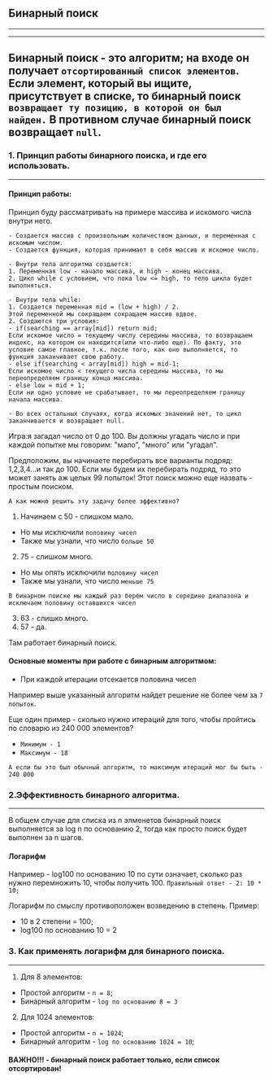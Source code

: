 ## Бинарный поиск
---
---
## Бинарный поиск - это алгоритм; на входе он получает `отсортированный список элементов`. Если элемент, который вы ищите, присутствует в списке, то бинарный поиск `возвращает ту позицию, в которой он был найден.` В противном случае бинарный поиск возвращает `null`.

### 1. Принцип работы бинарного поиска,  и где его использовать.
---
#### Принцип работы:
Принцип буду рассматривать на примере массива и искомого числа внутри него.
```
- Создается массив с произвольным количеством данных, и переменная с искомым числом.
- Создается функция, которая принимает в себя массив и искомое число.

- Внутри тела алгоритма создается:
1. Переменная low - начало массива, и high - конец массива.
2. Цикл while с условием, что пока low <= high, то тело цикла будет выполняться.

- Внутри тела while:
1. Создается переменная mid = (low + high) / 2.
Этой переменной мы сокращаем сокращаем массив вдвое.
2. Создаются три условия:
- if(searching == array[mid]) return mid;
Если искомое число = текущему числу середины массива, то возвращаем индекс, на котором он находится(или что-либо еще). По факту, это условие самое главное, т.к. после того, как оно выполняется, то функция заканчивает свою работу.
- else if(searching < array[mid]) high = mid-1;
Если искомое число < текущего числа середины массива, то мы переопределяем границу конца массива.
- else low = mid + 1;
Если ни одно условие не срабатывает, то мы переопределяем границу начала массива.

- Во всех остальных случаях, когда искомых значений нет, то цикл заканчивается и возвращает null.
```
Игра:я загадал число от 0 до 100. Вы должны угадать число и при каждой попытке мы говорим: "мало", "много" или "угадал".

Предположим, вы начинаете перебирать все варианты подряд: 1,2,3,4...и так до 100.
Если мы будем их перебирать подряд, то это может занять аж целых 99 попыток!
Этот поиск можно еще назвать - простым поиском.

`А как можно решить эту задачу более эффективно?`

1. Начинаем с 50 - слишком мало.
- Но мы исключили `половину чисел`
- Также мы узнали, что число `больше 50`
2. 75 - слишком много.
- Но мы опять исключили `половину чисел`
- Также мы узнали, что число `меньше 75`

`В бинарном поиске мы каждый раз берём число в середине диапазона и исключаем половину оставшихся чисел`

3. 63 - слишко много.
4. 57 - да.

Там работает бинарный поиск.

#### Основные моменты при работе с бинарным алгоритмом:
- При каждой итерации отсекается половина чисел

Например выше указанный алгоритм найдет решение не более чем за `7 попыток`.

Еще один пример - сколько нужно итераций для того, чтобы пройтись по словарю из 240 000 элементов?

- `Минимум - 1`
- `Максимум - 18`

`А если бы это был обычный алгоритм, то максимум итераций мог бы быть - 240 000`

### 2.Эффективность бинарного алгоритма.
---
В общем случае для списка из n элменетов бинарный поиск выполняется за log n по основанию 2, тогда как просто поиск будет выполнен за n шагов.

#### Логарифм

Например - log100 по основанию 10 по сути означает, сколько раз нужно перемножить 10, чтобы получить 100.
`Правильный ответ - 2: 10 * 10;`

Логарифм по смыслу противоположен возведению в степень.
Пример:

- 10 в 2 степени = 100;
- log100 по основанию 10 = 2

### 3. Как применять логарифм для бинарного поиска.
---
1. Для 8 элементов:
- Простой алгоритм - `n = 8`;
- Бинарный алгоритм - `log по основанию 8 = 3`

2. Для 1024 элементов:
- Простой алгоритм - `n = 1024`;
- Бинарный алгоритм - `log по основанию 1024 = 10`;

#### ВАЖНО!!! - бинарный поиск работает только, если список отсортирован!
